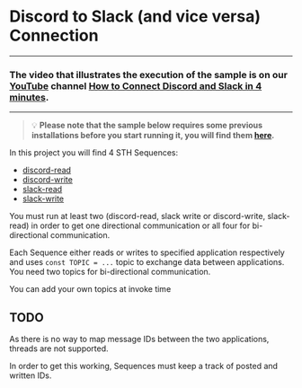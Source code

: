 # Discord to Slack (and vice versa) Connection

___

### The video that illustrates the execution of the sample is on our [YouTube](https://www.youtube.com/channel/UChgTmKeuAsKj8kDnylkmP6Q) channel [How to Connect Discord and Slack in 4 minutes](https://www.youtube.com/watch?v=y2L1f-f-wLM&t=1s).

___

> 💡 **Please note that the sample below requires some previous installations before you start running it, you will find them [here](../../README.md#3-install-scramjet-transform-hub).**

In this project you will find 4 STH Sequences:

* [discord-read](../../typescript/discord-read/)
* [discord-write](../../typescript/discord-write/)
* [slack-read](../../typescript/slack-read/)
* [slack-write](../../typescript/slack-write/)

You must run at least two (discord-read, slack write or discord-write, slack-read) in order to get one directional communication or all four for bi-directional communication.

Each Sequence either reads or writes to specified application respectively and uses `const TOPIC = ...` topic to exchange data between applications. You need two topics for bi-directional communication.

You can add your own topics at invoke time 

## TODO

As there is no way to map message IDs between the two applications, threads are not supported.

In order to get this working, Sequences must keep a track of posted and written IDs.

